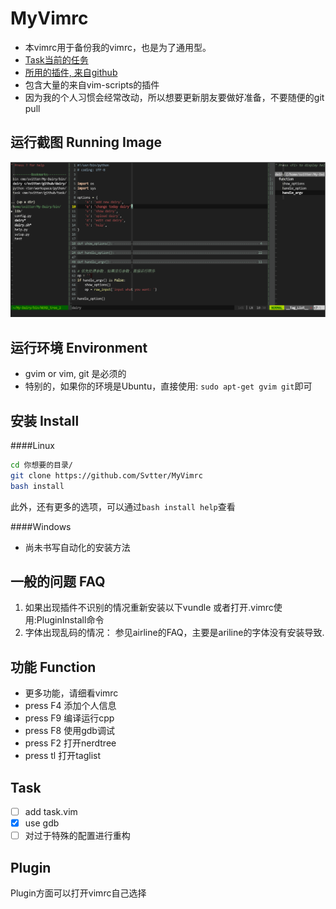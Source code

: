 MyVimrc
===

- 本vimrc用于备份我的vimrc，也是为了通用型。
- [Task当前的任务](#task)
- [所用的插件, 来自github](#plugin)
- 包含大量的来自vim-scripts的插件
- 因为我的个人习惯会经常改动，所以想要更新朋友要做好准备，不要随便的git pull

运行截图 Running Image
---
![截图](install_pic/截屏.png)

运行环境 Environment
---

- gvim or vim, git 是必须的
- 特别的，如果你的环境是Ubuntu，直接使用: `sudo apt-get gvim git`即可


安装 Install
---

####Linux

```bash 
cd 你想要的目录/
git clone https://github.com/Svtter/MyVimrc
bash install
```

此外，还有更多的选项，可以通过`bash install help`查看

####Windows

- 尚未书写自动化的安装方法

一般的问题 FAQ
---

1. 如果出现插件不识别的情况重新安装以下vundle 
    或者打开.vimrc使用:PluginInstall命令
2. 字体出现乱码的情况：
    参见airline的FAQ，主要是ariline的字体没有安装导致.

功能 Function
---

- 更多功能，请细看vimrc
- press F4 添加个人信息
- press F9 编译运行cpp
- press F8 使用gdb调试
- press F2 打开nerdtree
- press tl 打开taglist 

Task
---

- [ ] add task.vim
- [x] use gdb
- [ ] 对过于特殊的配置进行重构

Plugin
---

Plugin方面可以打开vimrc自己选择
